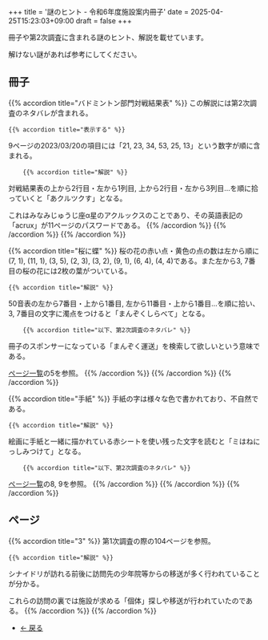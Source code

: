 +++
title = '謎のヒント - 令和6年度施設案内冊子'
date = 2025-04-25T15:23:03+09:00
draft = false
+++

冊子や第2次調査に含まれる謎のヒント、解説を載せています。

解けない謎があれば参考にしてください。

## 冊子

{{% accordion title="バドミントン部門対戦結果表" %}}
この解説には第2次調査のネタバレが含まれる。

    {{% accordion title="表示する" %}}
9ページの2023/03/20の項目には「21, 23, 34, 53, 25, 13」という数字が順に含まれる。

        {{% accordion title="解説" %}}
対戦結果表の上から2行目・左から1列目, 上から2行目・左から3列目...を順に拾っていくと「あクルツクす」となる。

これはみなみじゅうじ座α星のアクルックスのことであり、その英語表記の「acrux」が11ページのパスワードである。
        {{% /accordion %}}
    {{% /accordion %}}
{{% /accordion %}}

{{% accordion title="桜に蝶" %}}
桜の花の赤い点・黄色の点の数は左から順に(7, 1), (11, 1), (3, 5), (2, 3), (3, 2), (9, 1), (6, 4), (4, 4)である。また左から3, 7番目の桜の花には2枚の葉がついている。

    {{% accordion title="解説" %}}
50音表の左から7番目・上から1番目, 左から11番目・上から1番目...を順に拾い、3, 7番目の文字に濁点をつけると「まんぞくしらべて」となる。

        {{% accordion title="以下、第2次調査のネタバレ" %}}
冊子のスポンサーになっている「まんぞく運送」を検索して欲しいという意味である。

[ページ一覧](../list/)の5を参照。
        {{% /accordion %}}
    {{% /accordion %}}
{{% /accordion %}}

{{% accordion title="手紙" %}}
手紙の字は様々な色で書かれており、不自然である。

    {{% accordion title="解説" %}}
絵画に手紙と一緒に描かれている赤シートを使い残った文字を読むと「ミはねにっしみつけて」となる。

        {{% accordion title="以下、第2次調査のネタバレ" %}}
[ページ一覧](../list/)の8, 9を参照。
        {{% /accordion %}}
    {{% /accordion %}}
{{% /accordion %}}

## ページ

{{% accordion title="3" %}}
第1次調査の際の104ページを参照。

    {{% accordion title="解説" %}}
シナイドリが訪れる前後に訪問先の少年院等からの移送が多く行われていることが分かる。

これらの訪問の裏では施設が求める「個体」探しや移送が行われていたのである。
    {{% /accordion %}}
{{% /accordion %}}

<ul class="pager blog-pager">
    <li class="previous">
        <a href="../" data-toggle="tooltip" data-placement="top" title="令和6年度施設案内冊子">&larr; 戻る</a>
    </li>
</ul>
